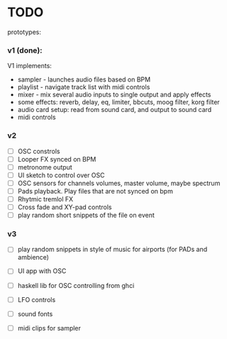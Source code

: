 # TODO

prototypes:

### v1 (done):

V1 implements:

* sampler - launches audio files based on BPM
* playlist - navigate track list with midi controls
* mixer - mix several audio inputs to single output and apply effects
* some effects: reverb, delay, eq, limiter, bbcuts, moog filter, korg filter
* audio card setup: read from sound card, and output to sound card
* midi controls

### v2

* [ ] OSC constrols
* [ ] Looper FX synced on BPM
* [ ] metronome output
* [ ] UI sketch to control over OSC
* [ ] OSC sensors for channels volumes, master volume, maybe spectrum
* [ ] Pads playback. Play files that are not synced on bpm
* [ ] Rhytmic tremlol FX
* [ ] Cross fade and XY-pad controls
* [ ] play random short snippets of the file on event 

### v3

* [ ] play random snippets in style of music for airports (for PADs and ambience)
* [ ] UI app with OSC
* [ ] haskell lib for OSC controlling from ghci
* [ ] LFO controls
* [ ] sound fonts
* [ ] midi clips for sampler

